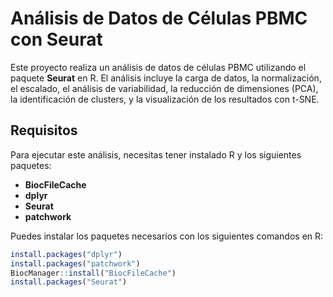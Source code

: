 # Análisis de Datos de Células PBMC con Seurat

Este proyecto realiza un análisis de datos de células PBMC utilizando el paquete **Seurat** en R. El análisis incluye la carga de datos, la normalización, el escalado, el análisis de variabilidad, la reducción de dimensiones (PCA), la identificación de clusters, y la visualización de los resultados con t-SNE.

## Requisitos

Para ejecutar este análisis, necesitas tener instalado R y los siguientes paquetes:

- **BiocFileCache**
- **dplyr**
- **Seurat**
- **patchwork**

Puedes instalar los paquetes necesarios con los siguientes comandos en R:

```R
install.packages("dplyr")
install.packages("patchwork")
BiocManager::install("BiocFileCache")
install.packages("Seurat")


